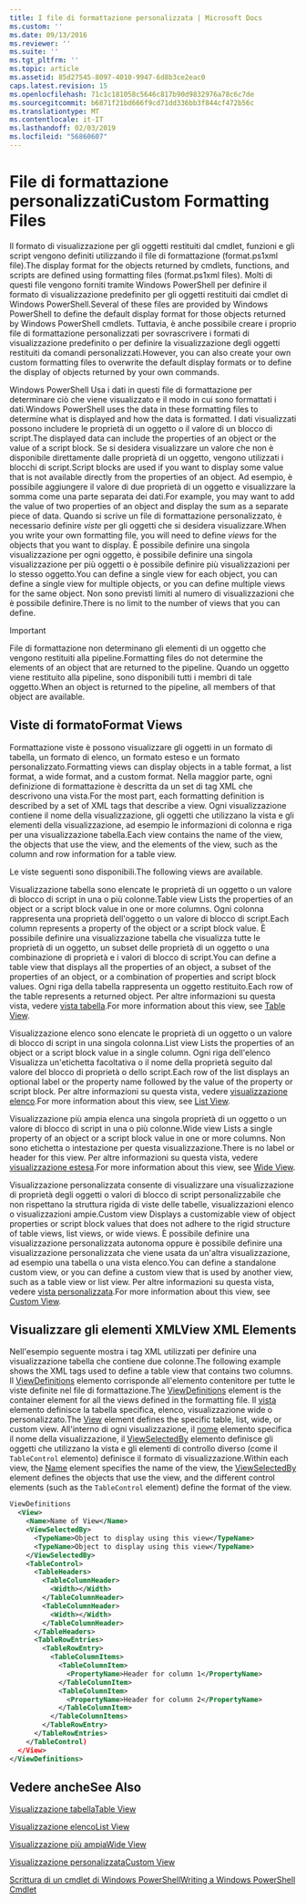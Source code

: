 ```yaml
---
title: I file di formattazione personalizzata | Microsoft Docs
ms.custom: ''
ms.date: 09/13/2016
ms.reviewer: ''
ms.suite: ''
ms.tgt_pltfrm: ''
ms.topic: article
ms.assetid: 85d27545-8097-4010-9947-6d8b3ce2eac0
caps.latest.revision: 15
ms.openlocfilehash: 71c1c181058c5646c817b90d9832976a78c6c7de
ms.sourcegitcommit: b6871f21bd666f9cd71dd336bb3f844cf472b56c
ms.translationtype: MT
ms.contentlocale: it-IT
ms.lasthandoff: 02/03/2019
ms.locfileid: "56860607"
---
```

# <a name="custom-formatting-files"></a><span data-ttu-id="d058a-102">File di formattazione personalizzati</span><span class="sxs-lookup"><span data-stu-id="d058a-102">Custom Formatting Files</span></span>

<span data-ttu-id="d058a-103">Il formato di visualizzazione per gli oggetti restituiti dal cmdlet, funzioni e gli script vengono definiti utilizzando il file di formattazione (format.ps1xml file).</span><span class="sxs-lookup"><span data-stu-id="d058a-103">The display format for the objects returned by cmdlets, functions, and scripts are defined using formatting files (format.ps1xml files).</span></span> <span data-ttu-id="d058a-104">Molti di questi file vengono forniti tramite Windows PowerShell per definire il formato di visualizzazione predefinito per gli oggetti restituiti dai cmdlet di Windows PowerShell.</span><span class="sxs-lookup"><span data-stu-id="d058a-104">Several of these files are provided by Windows PowerShell to define the default display format for those objects returned by Windows PowerShell cmdlets.</span></span> <span data-ttu-id="d058a-105">Tuttavia, è anche possibile creare i proprio file di formattazione personalizzati per sovrascrivere i formati di visualizzazione predefinito o per definire la visualizzazione degli oggetti restituiti da comandi personalizzati.</span><span class="sxs-lookup"><span data-stu-id="d058a-105">However, you can also create your own custom formatting files to overwrite the default display formats or to define the display of objects returned by your own commands.</span></span>

<span data-ttu-id="d058a-106">Windows PowerShell Usa i dati in questi file di formattazione per determinare ciò che viene visualizzato e il modo in cui sono formattati i dati.</span><span class="sxs-lookup"><span data-stu-id="d058a-106">Windows PowerShell uses the data in these formatting files to determine what is displayed and how the data is formatted.</span></span> <span data-ttu-id="d058a-107">I dati visualizzati possono includere le proprietà di un oggetto o il valore di un blocco di script.</span><span class="sxs-lookup"><span data-stu-id="d058a-107">The displayed data can include the properties of an object or the value of a script block.</span></span>  <span data-ttu-id="d058a-108">Se si desidera visualizzare un valore che non è disponibile direttamente dalle proprietà di un oggetto, vengono utilizzati i blocchi di script.</span><span class="sxs-lookup"><span data-stu-id="d058a-108">Script blocks are used if you want to display some value that is not available directly from the properties of an object.</span></span> <span data-ttu-id="d058a-109">Ad esempio, è possibile aggiungere il valore di due proprietà di un oggetto e visualizzare la somma come una parte separata dei dati.</span><span class="sxs-lookup"><span data-stu-id="d058a-109">For example, you may want to add the value of two properties of an object and display the sum as a separate piece of data.</span></span> <span data-ttu-id="d058a-110">Quando si scrive un file di formattazione personalizzato, è necessario definire *viste* per gli oggetti che si desidera visualizzare.</span><span class="sxs-lookup"><span data-stu-id="d058a-110">When you write your own formatting file, you will need to define *views* for the objects that you want to display.</span></span> <span data-ttu-id="d058a-111">È possibile definire una singola visualizzazione per ogni oggetto, è possibile definire una singola visualizzazione per più oggetti o è possibile definire più visualizzazioni per lo stesso oggetto.</span><span class="sxs-lookup"><span data-stu-id="d058a-111">You can define a single view for each object, you can define a single view for multiple objects, or you can define multiple views for the same object.</span></span> <span data-ttu-id="d058a-112">Non sono previsti limiti al numero di visualizzazioni che è possibile definire.</span><span class="sxs-lookup"><span data-stu-id="d058a-112">There is no limit to the number of views that you can define.</span></span>

> [!IMPORTANT]
> <span data-ttu-id="d058a-113">File di formattazione non determinano gli elementi di un oggetto che vengono restituiti alla pipeline.</span><span class="sxs-lookup"><span data-stu-id="d058a-113">Formatting files do not determine the elements of an object that are returned to the pipeline.</span></span> <span data-ttu-id="d058a-114">Quando un oggetto viene restituito alla pipeline, sono disponibili tutti i membri di tale oggetto.</span><span class="sxs-lookup"><span data-stu-id="d058a-114">When an object is returned to the pipeline, all members of that object are available.</span></span>

## <a name="format-views"></a><span data-ttu-id="d058a-115">Viste di formato</span><span class="sxs-lookup"><span data-stu-id="d058a-115">Format Views</span></span>

<span data-ttu-id="d058a-116">Formattazione viste è possono visualizzare gli oggetti in un formato di tabella, un formato di elenco, un formato esteso e un formato personalizzato.</span><span class="sxs-lookup"><span data-stu-id="d058a-116">Formatting views can display objects in a table format, a list format, a wide format, and a custom format.</span></span> <span data-ttu-id="d058a-117">Nella maggior parte, ogni definizione di formattazione è descritta da un set di tag XML che descrivono una vista.</span><span class="sxs-lookup"><span data-stu-id="d058a-117">For the most part, each formatting definition is described by a set of XML tags that describe a view.</span></span> <span data-ttu-id="d058a-118">Ogni visualizzazione contiene il nome della visualizzazione, gli oggetti che utilizzano la vista e gli elementi della visualizzazione, ad esempio le informazioni di colonna e riga per una visualizzazione tabella.</span><span class="sxs-lookup"><span data-stu-id="d058a-118">Each view contains the name of the view, the objects that use the view, and the elements of the view, such as the column and row information for a table view.</span></span>

<span data-ttu-id="d058a-119">Le viste seguenti sono disponibili.</span><span class="sxs-lookup"><span data-stu-id="d058a-119">The following views are available.</span></span>

<span data-ttu-id="d058a-120">Visualizzazione tabella sono elencate le proprietà di un oggetto o un valore di blocco di script in una o più colonne.</span><span class="sxs-lookup"><span data-stu-id="d058a-120">Table view Lists the properties of an object or a script block value in one or more columns.</span></span> <span data-ttu-id="d058a-121">Ogni colonna rappresenta una proprietà dell'oggetto o un valore di blocco di script.</span><span class="sxs-lookup"><span data-stu-id="d058a-121">Each column represents a property of the object or a script block value.</span></span> <span data-ttu-id="d058a-122">È possibile definire una visualizzazione tabella che visualizza tutte le proprietà di un oggetto, un subset delle proprietà di un oggetto o una combinazione di proprietà e i valori di blocco di script.</span><span class="sxs-lookup"><span data-stu-id="d058a-122">You can define a table view that displays all the properties of an object, a subset of the properties of an object, or a combination of properties and script block values.</span></span> <span data-ttu-id="d058a-123">Ogni riga della tabella rappresenta un oggetto restituito.</span><span class="sxs-lookup"><span data-stu-id="d058a-123">Each row of the table represents a returned object.</span></span> <span data-ttu-id="d058a-124">Per altre informazioni su questa vista, vedere [vista tabella](../format/creating-a-table-view.md).</span><span class="sxs-lookup"><span data-stu-id="d058a-124">For more information about this view, see [Table View](../format/creating-a-table-view.md).</span></span>

<span data-ttu-id="d058a-125">Visualizzazione elenco sono elencate le proprietà di un oggetto o un valore di blocco di script in una singola colonna.</span><span class="sxs-lookup"><span data-stu-id="d058a-125">List view Lists the properties of an object or a script block value in a single column.</span></span> <span data-ttu-id="d058a-126">Ogni riga dell'elenco Visualizza un'etichetta facoltativa o il nome della proprietà seguito dal valore del blocco di proprietà o dello script.</span><span class="sxs-lookup"><span data-stu-id="d058a-126">Each row of the list displays an optional label or the property name followed by the value of the property or script block.</span></span> <span data-ttu-id="d058a-127">Per altre informazioni su questa vista, vedere [visualizzazione elenco](../format/creating-a-list-view.md).</span><span class="sxs-lookup"><span data-stu-id="d058a-127">For more information about this view, see [List View](../format/creating-a-list-view.md).</span></span>

<span data-ttu-id="d058a-128">Visualizzazione più ampia elenca una singola proprietà di un oggetto o un valore di blocco di script in una o più colonne.</span><span class="sxs-lookup"><span data-stu-id="d058a-128">Wide view Lists a single property of an object or a script block value in one or more columns.</span></span> <span data-ttu-id="d058a-129">Non sono etichetta o intestazione per questa visualizzazione.</span><span class="sxs-lookup"><span data-stu-id="d058a-129">There is no label or header for this view.</span></span> <span data-ttu-id="d058a-130">Per altre informazioni su questa vista, vedere [visualizzazione estesa](../format/creating-a-wide-view.md).</span><span class="sxs-lookup"><span data-stu-id="d058a-130">For more information about this view, see [Wide View](../format/creating-a-wide-view.md).</span></span>

<span data-ttu-id="d058a-131">Visualizzazione personalizzata consente di visualizzare una visualizzazione di proprietà degli oggetti o valori di blocco di script personalizzabile che non rispettano la struttura rigida di viste delle tabelle, visualizzazioni elenco o visualizzazioni ampie.</span><span class="sxs-lookup"><span data-stu-id="d058a-131">Custom view Displays a customizable view of object properties or script block values that does not adhere to the rigid structure of table views, list views, or wide views.</span></span> <span data-ttu-id="d058a-132">È possibile definire una visualizzazione personalizzata autonoma oppure è possibile definire una visualizzazione personalizzata che viene usata da un'altra visualizzazione, ad esempio una tabella o una vista elenco.</span><span class="sxs-lookup"><span data-stu-id="d058a-132">You can define a standalone custom view, or you can define a custom view that is used by another view, such as a table view or list view.</span></span> <span data-ttu-id="d058a-133">Per altre informazioni su questa vista, vedere [vista personalizzata](../format/creating-custom-controls.md).</span><span class="sxs-lookup"><span data-stu-id="d058a-133">For more information about this view, see [Custom View](../format/creating-custom-controls.md).</span></span>

## <a name="view-xml-elements"></a><span data-ttu-id="d058a-134">Visualizzare gli elementi XML</span><span class="sxs-lookup"><span data-stu-id="d058a-134">View XML Elements</span></span>

<span data-ttu-id="d058a-135">Nell'esempio seguente mostra i tag XML utilizzati per definire una visualizzazione tabella che contiene due colonne.</span><span class="sxs-lookup"><span data-stu-id="d058a-135">The following example shows the XML tags used to define a table view that contains two columns.</span></span> <span data-ttu-id="d058a-136">Il [ViewDefinitions](../format/viewdefinitions-element-format.md) elemento corrisponde all'elemento contenitore per tutte le viste definite nel file di formattazione.</span><span class="sxs-lookup"><span data-stu-id="d058a-136">The [ViewDefinitions](../format/viewdefinitions-element-format.md) element is the container element for all the views defined in the formatting file.</span></span> <span data-ttu-id="d058a-137">Il [vista](../format/view-element-format.md) elemento definisce la tabella specifica, elenco, visualizzazione wide o personalizzato.</span><span class="sxs-lookup"><span data-stu-id="d058a-137">The [View](../format/view-element-format.md) element defines the specific table, list, wide, or custom view.</span></span> <span data-ttu-id="d058a-138">All'interno di ogni visualizzazione, il [nome](../format/name-element-for-view-format.md) elemento specifica il nome della visualizzazione, il [ViewSelectedBy](../format/viewselectedby-element-format.md) elemento definisce gli oggetti che utilizzano la vista e gli elementi di controllo diverso (come il `TableControl` elemento) definisce il formato di visualizzazione.</span><span class="sxs-lookup"><span data-stu-id="d058a-138">Within each view, the [Name](../format/name-element-for-view-format.md) element specifies the name of the view, the [ViewSelectedBy](../format/viewselectedby-element-format.md) element defines the objects that use the view, and the different control elements (such as the `TableControl` element) define the format of the view.</span></span>

```xml
ViewDefinitions
  <View>
    <Name>Name of View</Name>
    <ViewSelectedBy>
      <TypeName>Object to display using this view</TypeName>
      <TypeName>Object to display using this view</TypeName>
    </ViewSelectedBy>
    <TableControl>
      <TableHeaders>
        <TableColumnHeader>
          <Width></Width>
        </TableColumnHeader>
        <TableColumnHeader>
          <Width></Width>
        </TableColumnHeader>
      </TableHeaders>
      <TableRowEntries>
        <TableRowEntry>
          <TableColumnItems>
            <TableColumnItem>
              <PropertyName>Header for column 1</PropertyName>
            </TableColumnItem>
            <TableColumnItem>
              <PropertyName>Header for column 2</PropertyName>
            </TableColumnItem>
          </TableColumnItems>
        </TableRowEntry>
      </TableRowEntries>
    </TableControl)
  </View>
</ViewDefinitions>

```

## <a name="see-also"></a><span data-ttu-id="d058a-139">Vedere anche</span><span class="sxs-lookup"><span data-stu-id="d058a-139">See Also</span></span>

[<span data-ttu-id="d058a-140">Visualizzazione tabella</span><span class="sxs-lookup"><span data-stu-id="d058a-140">Table View</span></span>](../format/creating-a-table-view.md)

[<span data-ttu-id="d058a-141">Visualizzazione elenco</span><span class="sxs-lookup"><span data-stu-id="d058a-141">List View</span></span>](../format/creating-a-list-view.md)

[<span data-ttu-id="d058a-142">Visualizzazione più ampia</span><span class="sxs-lookup"><span data-stu-id="d058a-142">Wide View</span></span>](../format/creating-a-wide-view.md)

[<span data-ttu-id="d058a-143">Visualizzazione personalizzata</span><span class="sxs-lookup"><span data-stu-id="d058a-143">Custom View</span></span>](../format/creating-custom-controls.md)

[<span data-ttu-id="d058a-144">Scrittura di un cmdlet di Windows PowerShell</span><span class="sxs-lookup"><span data-stu-id="d058a-144">Writing a Windows PowerShell Cmdlet</span></span>](./writing-a-windows-powershell-cmdlet.md)
